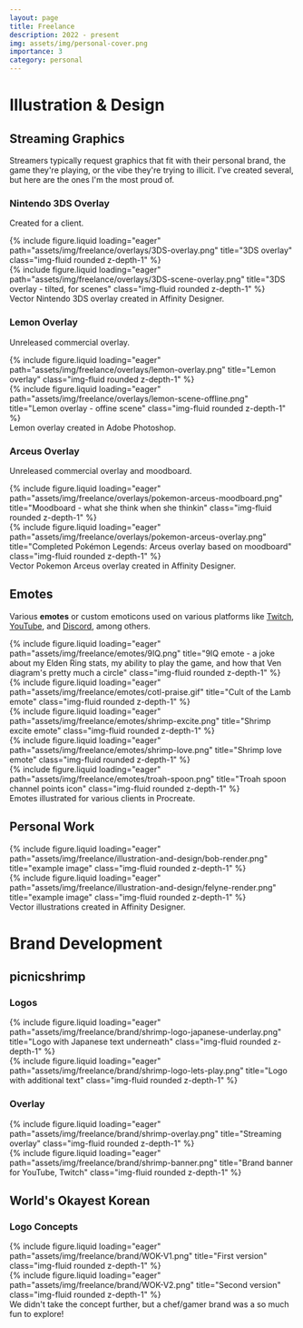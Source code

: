 ```yaml
---
layout: page
title: Freelance 
description: 2022 - present
img: assets/img/personal-cover.png
importance: 3
category: personal
---
```



# Illustration & Design
## Streaming Graphics
Streamers typically request graphics that fit with their personal brand, the game they're playing, or the vibe they're trying to illicit. I've created several, but here are the ones I'm the most proud of.

### Nintendo 3DS Overlay 
Created for a client.
<div class="row">
    <div class="col-sm-6">{% include figure.liquid loading="eager" path="assets/img/freelance/overlays/3DS-overlay.png" title="3DS overlay" class="img-fluid rounded z-depth-1" %}</div>
    <div class="col-sm-6">{% include figure.liquid loading="eager" path="assets/img/freelance/overlays/3DS-scene-overlay.png" title="3DS overlay - tilted, for scenes" class="img-fluid rounded z-depth-1" %}</div>
</div>
    <div class="caption"> 
        Vector Nintendo 3DS overlay created in Affinity Designer.
    </div>

### Lemon Overlay 
Unreleased commercial overlay.
<div class="row">
    <div class="col-sm-6">{% include figure.liquid loading="eager" path="assets/img/freelance/overlays/lemon-overlay.png" title="Lemon overlay" class="img-fluid rounded z-depth-1" %}</div>
    <div class="col-sm-6">{% include figure.liquid loading="eager" path="assets/img/freelance/overlays/lemon-scene-offline.png" title="Lemon overlay - offine scene" class="img-fluid rounded z-depth-1" %}</div>
</div>
    <div class="caption"> 
        Lemon overlay created in Adobe Photoshop.
    </div>

### Arceus Overlay
Unreleased commercial overlay and moodboard.
<div class="row">
    <div class="col-sm-6">{% include figure.liquid loading="eager" path="assets/img/freelance/overlays/pokemon-arceus-moodboard.png" title="Moodboard - what she think when she thinkin" class="img-fluid rounded z-depth-1" %}</div>
    <div class="col-sm-6">{% include figure.liquid loading="eager" path="assets/img/freelance/overlays/pokemon-arceus-overlay.png" title="Completed Pokémon Legends: Arceus overlay based on moodboard" class="img-fluid rounded z-depth-1" %}</div>
</div>
    <div class="caption"> 
        Vector Pokemon Arceus overlay created in Affinity Designer.
    </div>

## Emotes 
Various **emotes** or custom emoticons used on various platforms like [Twitch](https://twitch.tv),
[YouTube](https://youtube.com), and [Discord](https://discord.com/), among others. 
<div class="row">
    <div class="col">{% include figure.liquid loading="eager" path="assets/img/freelance/emotes/9IQ.png" title="9IQ emote - a joke about my Elden Ring stats, my ability to play the game, and how that Ven diagram's pretty much a circle" class="img-fluid rounded z-depth-1" %}</div>
    <div class="col">{% include figure.liquid loading="eager" path="assets/img/freelance/emotes/cotl-praise.gif" title="Cult of the Lamb emote" class="img-fluid rounded z-depth-1" %}</div>
    <div class="col">{% include figure.liquid loading="eager" path="assets/img/freelance/emotes/shrimp-excite.png" title="Shrimp excite emote" class="img-fluid rounded z-depth-1" %}</div>
    <div class="col">{% include figure.liquid loading="eager" path="assets/img/freelance/emotes/shrimp-love.png" title="Shrimp love emote" class="img-fluid rounded z-depth-1" %}</div>
    <div class="col">{% include figure.liquid loading="eager" path="assets/img/freelance/emotes/troah-spoon.png" title="Troah spoon channel points icon" class="img-fluid rounded z-depth-1" %}</div>
</div>
<div class="caption">
    Emotes illustrated for various clients in Procreate.
</div>

## Personal Work 
<div class="row">
    <div class="col">{% include figure.liquid loading="eager" path="assets/img/freelance/illustration-and-design/bob-render.png" title="example image" class="img-fluid rounded z-depth-1" %}</div>
    <div class="col">{% include figure.liquid loading="eager" path="assets/img/freelance/illustration-and-design/felyne-render.png" title="example image" class="img-fluid rounded z-depth-1" %}</div>
</div>
<div class="caption">
    Vector illustrations created in Affinity Designer. 
</div>

# Brand Development 
## picnicshrimp
### Logos
<div class="row">
    <div class="col">{% include figure.liquid loading="eager" path="assets/img/freelance/brand/shrimp-logo-japanese-underlay.png" title="Logo with Japanese text underneath" class="img-fluid rounded z-depth-1" %}</div>
    <div class="col">{% include figure.liquid loading="eager" path="assets/img/freelance/brand/shrimp-logo-lets-play.png" title="Logo with additional text" class="img-fluid rounded z-depth-1" %}</div>

### Overlay 
<div class="row">
    <div class="col-sm-8">{% include figure.liquid loading="eager" path="assets/img/freelance/brand/shrimp-overlay.png" title="Streaming overlay" class="img-fluid rounded z-depth-1" %}</div>
    <div class="col-sm-4">{% include figure.liquid loading="eager" path="assets/img/freelance/brand/shrimp-banner.png" title="Brand banner for YouTube, Twitch" class="img-fluid rounded z-depth-1" %}</div>
</div>

## World's Okayest Korean 
### Logo Concepts
<div class="row">
    <div class="col-sm-8">{% include figure.liquid loading="eager" path="assets/img/freelance/brand/WOK-V1.png" title="First version" class="img-fluid rounded z-depth-1" %}</div>
    <div class="col-sm-4">{% include figure.liquid loading="eager" path="assets/img/freelance/brand/WOK-V2.png" title="Second version" class="img-fluid rounded z-depth-1" %}</div>
</div>
<div class="caption">
    We didn't take the concept further, but a chef/gamer brand was a so much fun to explore!
</div>